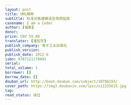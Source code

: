 ```yaml
---
layout: post
title: UML精粹
subtitle: 标准对象建模语言简明指南
casename: I am a Coder
author: [福勒]
donor: 
price: CNY 59.00
translator: [潘加宇]
publish_company: 电子工业出版社
publish_version: 
publish_date: 2012-6
isbn: 9787121170492
serial: 
total_volume: 1
borrower: []
borrow_date: []
douban_url: http://book.douban.com/subject/10798193/
cover_path: https://img3.doubanio.com/lpic/s11335615.jpg
tag: 
read_status: 读过
---
```

